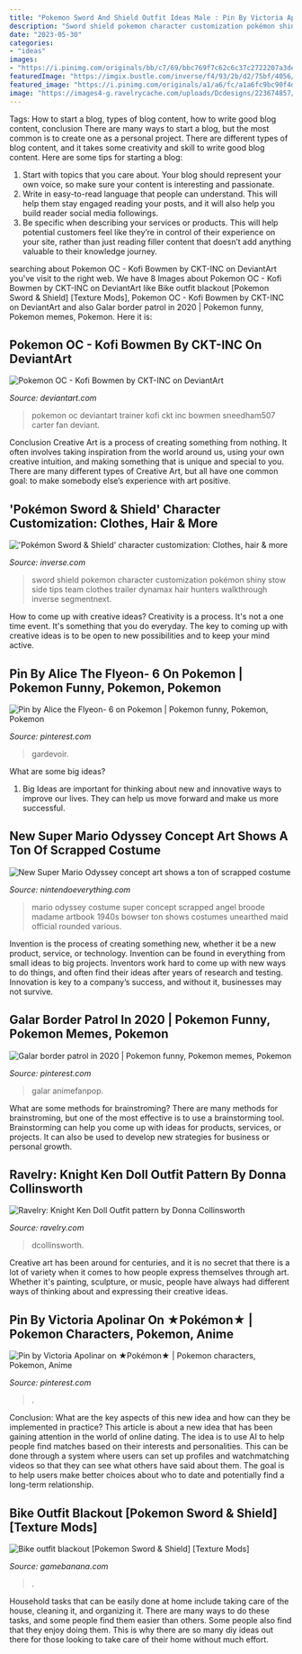 ```yaml
---
title: "Pokemon Sword And Shield Outfit Ideas Male : Pin By Victoria Apolinar On ★pokémon★"
description: "Sword shield pokemon character customization pokémon shiny stow side tips team clothes trailer dynamax hair hunters walkthrough inverse segmentnext"
date: "2023-05-30"
categories:
- "ideas"
images:
- "https://i.pinimg.com/originals/bb/c7/69/bbc769f7c62c6c37c2722207a3de09ea.jpg"
featuredImage: "https://imgix.bustle.com/inverse/f4/93/2b/d2/75bf/4056/9c12/28a8c0c4e2e3.jpeg?w=1200&amp;h=630&amp;q=70&amp;fit=crop&amp;crop=faces&amp;fm=jpg"
featured_image: "https://i.pinimg.com/originals/a1/a6/fc/a1a6fc9bc90f4d5672bfed3b0f8a83bb.jpg"
image: "https://images4-g.ravelrycache.com/uploads/Dcdesigns/223674857/crochet_pt_two_347_small2.jpg"
---
```



Tags: How to start a blog, types of blog content, how to write good blog content, conclusion
There are many ways to start a blog, but the most common is to create one as a personal project. There are different types of blog content, and it takes some creativity and skill to write good blog content. Here are some tips for starting a blog:
1. Start with topics that you care about. Your blog should represent your own voice, so make sure your content is interesting and passionate.
2. Write in easy-to-read language that people can understand. This will help them stay engaged reading your posts, and it will also help you build reader social media followings.
3. Be specific when describing your services or products. This will help potential customers feel like they’re in control of their experience on your site, rather than just reading filler content that doesn’t add anything valuable to their knowledge journey. 

	

		
searching about Pokemon OC - Kofi Bowmen by CKT-INC on DeviantArt you've visit to the right web. We have 8 Images about Pokemon OC - Kofi Bowmen by CKT-INC on DeviantArt like Bike outfit blackout [Pokemon Sword &amp; Shield] [Texture Mods], Pokemon OC - Kofi Bowmen by CKT-INC on DeviantArt and also Galar border patrol in 2020 | Pokemon funny, Pokemon memes, Pokemon. Here it is:
		
    
## Pokemon OC - Kofi Bowmen By CKT-INC On DeviantArt

<img loading=lazy src="https://pre00.deviantart.net/0044/th/pre/i/2010/340/3/a/pokemon_oc___kofi_bowmen_by_ckt_inc-d34d8yr.png" onerror="this.onerror=null;this.src='https://tse4.mm.bing.net/th?id=OIP.zwCrA0SX5C7GT8TMltXICwHaH9&amp;pid=15.1';" alt="Pokemon OC - Kofi Bowmen by CKT-INC on DeviantArt">

_Source: deviantart.com_

>pokemon oc deviantart trainer kofi ckt inc bowmen sneedham507 carter fan deviant. 

	

Conclusion
Creative Art is a process of creating something from nothing. It often involves taking inspiration from the world around us, using your own creative intuition, and making something that is unique and special to you. There are many different types of Creative Art, but all have one common goal: to make somebody else’s experience with art positive.

    
## &#039;Pokémon Sword &amp; Shield&#039; Character Customization: Clothes, Hair &amp; More

<img loading=lazy src="https://imgix.bustle.com/inverse/f4/93/2b/d2/75bf/4056/9c12/28a8c0c4e2e3.jpeg?w=1200&amp;h=630&amp;q=70&amp;fit=crop&amp;crop=faces&amp;fm=jpg" onerror="this.onerror=null;this.src='https://tse1.mm.bing.net/th?id=OIP.MzBHpdsvPF-T2_GHmIV5sQHaD4&amp;pid=15.1';" alt="&#039;Pokémon Sword &amp; Shield&#039; character customization: Clothes, hair &amp; more">

_Source: inverse.com_

>sword shield pokemon character customization pokémon shiny stow side tips team clothes trailer dynamax hair hunters walkthrough inverse segmentnext. 

	

How to come up with creative ideas?
Creativity is a process. It's not a one time event. It's something that you do everyday. The key to coming up with creative ideas is to be open to new possibilities and to keep your mind active.

    
## Pin By Alice The Flyeon- 6 On Pokemon | Pokemon Funny, Pokemon, Pokemon

<img loading=lazy src="https://i.pinimg.com/originals/bb/c7/69/bbc769f7c62c6c37c2722207a3de09ea.jpg" onerror="this.onerror=null;this.src='https://tse2.mm.bing.net/th?id=OIP.-31KIZMxLoYH38_Gr3QpRAHaMm&amp;pid=15.1';" alt="Pin by Alice the Flyeon- 6 on Pokemon | Pokemon funny, Pokemon, Pokemon">

_Source: pinterest.com_

>gardevoir. 

	

What are some big ideas?
1. Big Ideas are important for thinking about new and innovative ways to improve our lives. They can help us move forward and make us more successful.

    
## New Super Mario Odyssey Concept Art Shows A Ton Of Scrapped Costume

<img loading=lazy src="https://nintendoeverything.com/wp-content/uploads/sites/1/nggallery/cut-mario-odyssey-costumes/mario-odyssey-costume-7.jpg" onerror="this.onerror=null;this.src='https://tse1.mm.bing.net/th?id=OIP.HrN1PfG0mQsnACxOTL1HtgHaNK&amp;pid=15.1';" alt="New Super Mario Odyssey concept art shows a ton of scrapped costume">

_Source: nintendoeverything.com_

>mario odyssey costume super concept scrapped angel broode madame artbook 1940s bowser ton shows costumes unearthed maid official rounded various. 

	

Invention is the process of creating something new, whether it be a new product, service, or technology. Invention can be found in everything from small ideas to big projects. Inventors work hard to come up with new ways to do things, and often find their ideas after years of research and testing. Innovation is key to a company’s success, and without it, businesses may not survive.

    
## Galar Border Patrol In 2020 | Pokemon Funny, Pokemon Memes, Pokemon

<img loading=lazy src="https://i.pinimg.com/736x/d3/26/7c/d3267c229ff4a855c6f9985f41d2aa64.jpg" onerror="this.onerror=null;this.src='https://tse2.mm.bing.net/th?id=OIP.wt7o0yvKdllsyPwd_uM6QAHaLX&amp;pid=15.1';" alt="Galar border patrol in 2020 | Pokemon funny, Pokemon memes, Pokemon">

_Source: pinterest.com_

>galar animefanpop. 

	

What are some methods for brainstroming?
There are many methods for brainstroming, but one of the most effective is to use a brainstorming tool. Brainstorming can help you come up with ideas for products, services, or projects. It can also be used to develop new strategies for business or personal growth.

    
## Ravelry: Knight Ken Doll Outfit Pattern By Donna Collinsworth

<img loading=lazy src="https://images4-g.ravelrycache.com/uploads/Dcdesigns/223674857/crochet_pt_two_347_small2.jpg" onerror="this.onerror=null;this.src='https://tse2.mm.bing.net/th?id=OIP.Cey84IqYH9HU-ykSdUGW8QAAAA&amp;pid=15.1';" alt="Ravelry: Knight Ken Doll Outfit pattern by Donna Collinsworth">

_Source: ravelry.com_

>dcollinsworth. 

	

Creative art has been around for centuries, and it is no secret that there is a lot of variety when it comes to how people express themselves through art. Whether it's painting, sculpture, or music, people have always had different ways of thinking about and expressing their creative ideas.

    
## Pin By Victoria Apolinar On ★Pokémon★ | Pokemon Characters, Pokemon, Anime

<img loading=lazy src="https://i.pinimg.com/originals/a1/a6/fc/a1a6fc9bc90f4d5672bfed3b0f8a83bb.jpg" onerror="this.onerror=null;this.src='https://tse2.mm.bing.net/th?id=OIP.4OHwrLeFNm9jYuXaDfDhwQHaJB&amp;pid=15.1';" alt="Pin by Victoria Apolinar on ★Pokémon★ | Pokemon characters, Pokemon, Anime">

_Source: pinterest.com_

>. 

	

Conclusion: What are the key aspects of this new idea and how can they be implemented in practice?
This article is about a new idea that has been gaining attention in the world of online dating. The idea is to use AI to help people find matches based on their interests and personalities. This can be done through a system where users can set up profiles and watchmatching videos so that they can see what others have said about them. The goal is to help users make better choices about who to date and potentially find a long-term relationship.

    
## Bike Outfit Blackout [Pokemon Sword &amp; Shield] [Texture Mods]

<img loading=lazy src="https://gamebanana.com/textures/embeddables/5668?type=sd_image" onerror="this.onerror=null;this.src='https://tse4.mm.bing.net/th?id=OIP.Bxf346DQHC4Dh2fMkA79YwHaEK&amp;pid=15.1';" alt="Bike outfit blackout [Pokemon Sword &amp; Shield] [Texture Mods]">

_Source: gamebanana.com_

>. 

	

Household tasks that can be easily done at home include taking care of the house, cleaning it, and organizing it. There are many ways to do these tasks, and some people find them easier than others. Some people also find that they enjoy doing them. This is why there are so many diy ideas out there for those looking to take care of their home without much effort.

